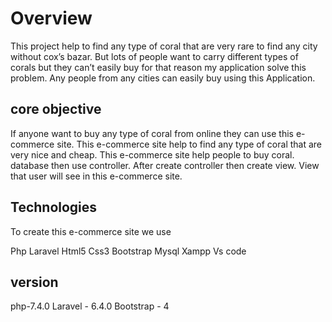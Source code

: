 # Overview

  This project help to find any type of coral that are very rare to find any city without cox’s bazar. But lots of people want to carry different types of corals but they can’t easily buy for that reason my application solve this problem. Any people from any cities can easily buy using this Application.  
  
 
 ## core objective 
 
  If anyone want to buy any type of coral from online they can use this e-commerce site. This e-commerce site help to find any   type of coral that are very nice and cheap. This e-commerce site help people to buy coral.
  database then use controller. After create controller then create view. View that user will see in this e-commerce site.
 
 ## Technologies
 
To create this e-commerce site we use

Php 
Laravel
Html5
Css3
Bootstrap
Mysql
Xampp
Vs code


## version
  
  php-7.4.0
  Laravel - 6.4.0
  Bootstrap - 4
